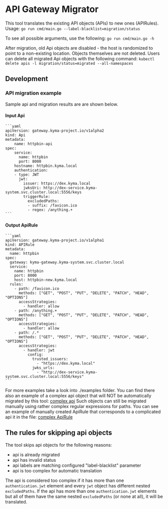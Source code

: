 # API Gateway Migrator

This tool translates the existing API objects (APIs) to new ones (APIRules).
Usage:
`go run cmd/main.go --label-blacklist=migration/status`

To see all possible arguments, use the following:
`go run cmd/main.go -h`

After migration, old Api objects are disabled - the host is randomized to point to a non-existing location.
Objects themselves are not deleted. Users can delete all migrated Api objects with the following command:
`kubectl delete apis -l migration/status=migrated --all-namespaces`

## Development
### API migration example

Sample api and migration results are are shown below.

#### Input Api
    ```yaml
    apiVersion: gateway.kyma-project.io/v1alpha2
    kind: Api
    metadata:
        name: httpbin-api
    spec:
        service:
          name: httpbin
          port: 8000
        hostname: httpbin.kyma.local
        authentication:
        - type: JWT
          jwt:
            issuer: https://dex.kyma.local
            jwksUri: http://dex-service.kyma-system.svc.cluster.local:5556/keys
            triggerRule:
              excludedPaths:
              - suffix: /favicon.ico
              - regex: /anything.+
    ```

#### Output ApiRule
    ```yaml
    apiVersion: gateway.kyma-project.io/v1alpha1
    kind: APIRule
    metadata:
      name: httpbin
    spec:
      gateway: kyma-gateway.kyma-system.svc.cluster.local
      service:
        name: httpbin
        port: 8000
        host: httpbin-new.kyma.local
      rules:
        - path: /favicon.ico
          methods: ["GET", "POST", "PUT", "DELETE", "PATCH", "HEAD", "OPTIONS"]
          accessStrategies:
            - handler: allow
        - path: /anything.+
          methods: ["GET", "POST", "PUT", "DELETE", "PATCH", "HEAD", "OPTIONS"]
          accessStrategies:
            - handler: allow
        - path: /.*
          methods: ["GET", "POST", "PUT", "DELETE", "PATCH", "HEAD", "OPTIONS"]
          accessStrategies:
            - handler: jwt
              config:
                trusted_issuers:
                  - "https://dex.kyma.local"
                jwks_urls:
                  - "http://dex-service.kyma-system.svc.cluster.local:5556/keys"
    ```

For more examples take a look into ./examples folder.
You can find there also an example of a complex api object that will NOT be automatically migrated by this tool: [complex api](./examples/invalid.for.migration.input.yaml)
Such objects can still be migrated manually using rather complex regular expressions for paths. You can see an example of manually created ApiRule that corresponds to a complicated api it in the file: [complex ApiRule](./examples/invalid.for.migration.output.yaml)


## The rules for skipping api objects

The tool skips api objects for the following reasons:
- api is already migrated
- api has invalid status
- api labels are matching configured "label-blacklist" parameter
- api is too complex for automatic translation

The api is considered too complex if it has more than one `authentication.jwt` element and every `jwt` object has different nested `excludedPaths`.
If the api has more than one `authentication.jwt` elements but all of them have the same nested `excludedPaths` (or none at all), it will be translated.
